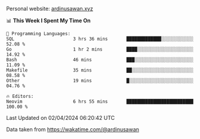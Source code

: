 Personal website: [ardinusawan.xyz](https://ardinusawan.xyz)

<!--START_SECTION:waka-->
📊 **This Week I Spent My Time On** 

```text
💬 Programming Languages: 
SQL                      3 hrs 36 mins       █████████████░░░░░░░░░░░░   52.08 % 
Go                       1 hr 2 mins         ████░░░░░░░░░░░░░░░░░░░░░   14.92 % 
Bash                     46 mins             ███░░░░░░░░░░░░░░░░░░░░░░   11.09 % 
Makefile                 35 mins             ██░░░░░░░░░░░░░░░░░░░░░░░   08.58 % 
Other                    19 mins             █░░░░░░░░░░░░░░░░░░░░░░░░   04.76 % 

🔥 Editors: 
Neovim                   6 hrs 55 mins       █████████████████████████   100.00 % 
```


 Last Updated on 02/04/2024 06:20:42 UTC
<!--END_SECTION:waka-->
Data taken from https://wakatime.com/@ardinusawan
